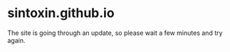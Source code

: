 # sintoxin.github.io
The site is going through an update, so please wait a few minutes and try again.
